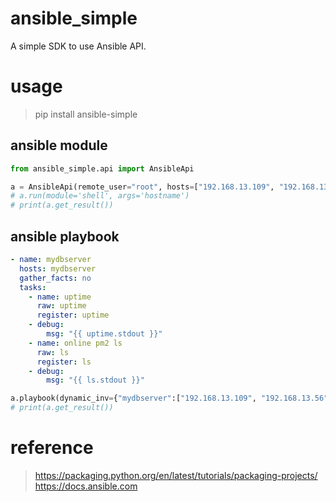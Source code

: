 # ansible_simple  
A simple SDK to use Ansible API.

# usage  
> pip install ansible-simple  

## ansible module  
```python
from ansible_simple.api import AnsibleApi

a = AnsibleApi(remote_user="root", hosts=["192.168.13.109", "192.168.13.56"], remote_password={"conn_pass": "password"})
# a.run(module='shell', args='hostname')
# print(a.get_result())
```


## ansible playbook  
```yaml
- name: mydbserver
  hosts: mydbserver
  gather_facts: no
  tasks:
    - name: uptime
      raw: uptime
      register: uptime
    - debug:
        msg: "{{ uptime.stdout }}"
    - name: online pm2 ls
      raw: ls
      register: ls
    - debug:
        msg: "{{ ls.stdout }}"
```
```python
a.playbook(dynamic_inv={"mydbserver":["192.168.13.109", "192.168.13.56"]}, playbooks=['test.yml'])
# print(a.get_result())
```


# reference
> https://packaging.python.org/en/latest/tutorials/packaging-projects/  
> https://docs.ansible.com  
